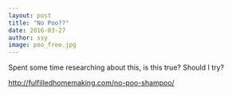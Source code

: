```yaml
---
layout: post
title: "No Poo??"
date: 2016-03-27
author: ssy
image: poo_free.jpg
---
```


Spent some time researching about this,
is this true?
Should I try?

http://fulfilledhomemaking.com/no-poo-shampoo/